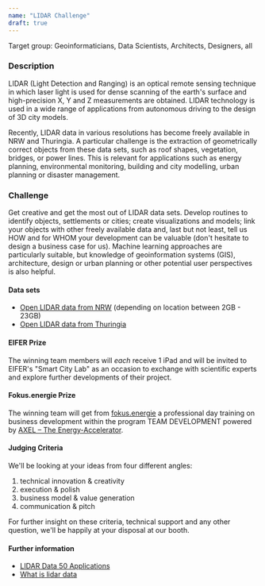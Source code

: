 ```yaml
---
name: "LIDAR Challenge"
draft: true
---
```

Target group: Geoinformaticians, Data Scientists, Architects, Designers, all

### Description

LIDAR (Light Detection and Ranging) is an optical remote sensing technique in which laser light is used for dense scanning of the earth's surface and high-precision X, Y and Z measurements are obtained. LIDAR technology is used in a wide range of applications from autonomous driving to the design of 3D city models.

Recently, LIDAR data in various resolutions has become freely available in NRW and Thuringia. A particular challenge is the extraction of geometrically correct objects from these data sets, such as roof shapes, vegetation, bridges, or power lines. This is relevant for applications such as energy planning, environmental monitoring, building and city modelling, urban planning or disaster management.

### Challenge

Get creative and get the most out of LIDAR data sets. Develop routines to identify objects, settlements or cities; create visualizations and models; link your objects with other freely available data and, last but not least, tell us HOW and for WHOM your development can be valuable (don't hesitate to design a business case for us).
Machine learning approaches are particularly suitable, but knowledge of geoinformation systems (GIS), architecture, design or urban planning or other potential user perspectives is also helpful.

#### Data sets

- [Open LIDAR data from NRW](https://www.opengeodata.nrw.de/produkte/geobasis/dom/dom1l/index.html) (depending on location between 2GB - 23GB)
- [Open LIDAR data from Thuringia](https://www.geoportal-th.de/de-de/Downloadbereiche/Download-Offene-Geodaten-Th%C3%BCringen)

#### EIFER Prize

The winning team members will _each_ receive 1 iPad and will be invited to EIFER's "Smart City Lab" as an occasion to exchange with scientific experts and explore further developments of their project.

#### Fokus.energie Prize

The winning team will get from [fokus.energie](https://www.fokusenergie.net/de/index.php) a professional day training on business development within the program TEAM DEVELOPMENT powered by [AXEL – The Energy-Accelerator](https://axel.energy/en/index.php).

#### Judging Criteria
We'll be looking at your ideas from four different angles: 

1. technical innovation & creativity 
2. execution & polish 
3. business model & value generation 
4. communication & pitch 

For further insight on these criteria, technical support and any other question, we'll be happily at your disposal at our booth. 


#### Further information

- [LIDAR Data 50 Applications](https://grindgis.com/data/lidar-data-50-applications)
- [What is lidar data](http://desktop.arcgis.com/de/arcmap/10.3/manage-data/las-dataset/what-is-lidar-data-.htm)
